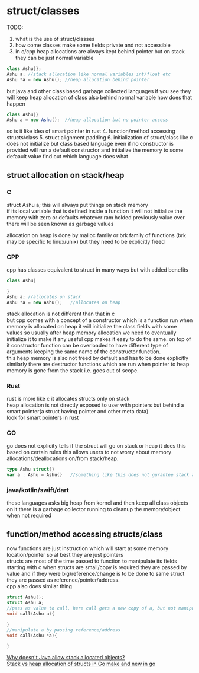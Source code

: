 # struct/classes 

TODO:
1. what is the use of struct/classes  
2. how come classes make some fields private and not accessible  
3. in c/cpp heap allocations are always kept behind pointer but on stack they can be just normal variable
```cpp
class Ashu{};
Ashu a; //stack allocation like normal variables int/float etc
Ashu *a = new Ashu(); //heap allocation behind pointer
```
but java and other class based garbage collected languages if you see they will keep heap allocation of class also behind normal variable how does that happen
```java
class Ashu{}
Ashu a = new Ashu();  //heap allocation but no pointer access
```
so is it like idea of smart pointer in rust
4. function/method accessing structs/class
5. struct alignment padding 
6. initialization of struct/class
like c does not initialize but class based language even if no constructor is provided will run a default constructor and initialize the memory to some defaault value find out which language does what



## struct allocation on stack/heap

### C  
struct Ashu a;
this will always put things on stack memory  
if its local variable that is defined inside a function it will not initialize the memory with zero or defaults whatever ram holded previously value over there will be seen known as garbage values

allocation on heap is done by malloc family or brk family of functions (brk may be specific to linux/unix) but they need to be explicitly freed

### CPP
cpp has classes equivalent to struct in many ways but with added benefits  
```cpp
class Ashu{

}
Ashu a; //allocates on stack
Ashu *a = new Ashu();   //allocates on heap
```
stack allocation is not different than that in c  
but cpp comes with a concept of a constructor which is a function run when memory is allocated on heap it will initialize the class fields with some values so usually after heap memory allocation we need to eventually initialize it to make it any useful cpp makes it easy to do the same. on top of it constructor function can be overloaded to have different type of arguments keeping the same name of the constructor function.  
this heap memory is also not freed by default and has to be done explicitly  
similarly there are destructor functions which are run when pointer to heap memory is gone from the stack i.e. goes out of scope.

### Rust
rust is more like c it allocates structs only on stack  
heap allocation is not directly exposed to user with pointers but behind a smart pointer(a struct having pointer and other meta data)  
look for smart pointers in rust

### GO
go does not explicity tells if the struct will go on stack or heap it does this based on certain rules this allows users to not worry about memory allocations/deallocations on/from stack/heap.
```go
type Ashu struct{}
var a : Ashu = Ashu{}   //something like this does not gurantee stack allocations
```

### java/kotlin/swift/dart
these languages asks big heap from kernel and then keep all class objects on it there is a garbage collector running to cleanup the memory/object when not required 

## function/method accessing structs/class
now functions are just instruction which will start at some memory location/pointer so at best they are just pointers  
structs are most of the time passed to function to manipulate its fields  
starting with c when structs are small/copy is required they are passed by value and if they were big/reference/change is to be done to same struct they are passed as reference/pointer/address.  
cpp also does similar thing  

```c
struct Ashu{};
struct Ashu a;
//pass as value to call, here call gets a new copy of a, but not manipulate a itself
void call(Ashu a){

}
//manipulate a by passing reference/address
void call(Ashu *a){

}
```

[Why doesn't Java allow stack allocated objects?](https://www.quora.com/Why-doesnt-Java-allow-stack-allocated-objects)  
[Stack vs heap allocation of structs in Go](https://stackoverflow.com/questions/10866195/stack-vs-heap-allocation-of-structs-in-go-and-how-they-relate-to-garbage-collec)
[make and new in go](https://stackoverflow.com/questions/9320862/why-would-i-make-or-new)